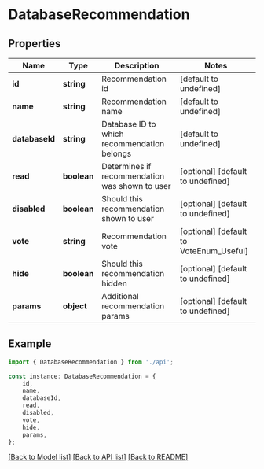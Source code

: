 # DatabaseRecommendation


## Properties

Name | Type | Description | Notes
------------ | ------------- | ------------- | -------------
**id** | **string** | Recommendation id | [default to undefined]
**name** | **string** | Recommendation name | [default to undefined]
**databaseId** | **string** | Database ID to which recommendation belongs | [default to undefined]
**read** | **boolean** | Determines if recommendation was shown to user | [optional] [default to undefined]
**disabled** | **boolean** | Should this recommendation shown to user | [optional] [default to undefined]
**vote** | **string** | Recommendation vote | [optional] [default to VoteEnum_Useful]
**hide** | **boolean** | Should this recommendation hidden | [optional] [default to undefined]
**params** | **object** | Additional recommendation params | [optional] [default to undefined]

## Example

```typescript
import { DatabaseRecommendation } from './api';

const instance: DatabaseRecommendation = {
    id,
    name,
    databaseId,
    read,
    disabled,
    vote,
    hide,
    params,
};
```

[[Back to Model list]](../README.md#documentation-for-models) [[Back to API list]](../README.md#documentation-for-api-endpoints) [[Back to README]](../README.md)
